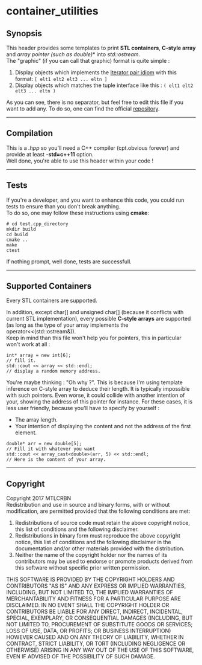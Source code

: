 # container_utilities
## Synopsis
This header provides some templates to print **STL containers**, **C-style array**
and **array pointer (such as double*)** into *std::ostream*.<br />
The "graphic" (if you can call that graphic) format is quite simple :
  1. Display objects which implements the [Iterator pair idiom](https://en.wikibooks.org/wiki/More_C%2B%2B_Idioms/Iterator_Pair) with this format:
     ```[ elt1 elt2 elt3 ... eltn ]```
  2. Display objects which matches the tuple interface like this :
     ```( elt1 elt2 elt3 ... eltn )```

As you can see, there is no separator, but feel free to edit this file if you want to add
any.
To do so, one can find the official [repository](https://github.com/Lbardoux/container_utilities.git).

---

## Compilation
This is a _.hpp_ so you'll need a C++ compiler (cpt.obvious forever) and provide
at least **-std=c++11** option.<br />
Well done, you're able to use this header within your code !

---

## Tests
If you're a developer, and you want to enhance this code, you could run tests to ensure than you don't break anything.<br />
To do so, one may follow these instructions using **cmake**:
```
# cd test.cpp_directory
mkdir build
cd build
cmake ..
make
ctest
```

If nothing prompt, well done, tests are successfull.

---

## Supported Containers
Every STL containers are supported.

In addition, except char[] and unsigned char[] (because it conflicts with current STL implementation), every possible
**C-style arrays** are supported (as long as the type of your array implements the operator<<(std::ostream&)).<br />
Keep in mind than this file won't help you for pointers, this in particular won't work at all :
```
int* array = new int[6];
// fill it.
std::cout << array << std::endl;
// display a random memory address.
```
You're maybe thinking : "Oh why ?". This is because I'm using template inference on C-style array to deduce their length.
It is typically impossible with such pointers. Even worse, it could collide with another intention of your, showing
the address of this pointer for instance.
For these cases, it is less user friendly, because you'll have to specify by yourself :
  - The array length.
  - Your intention of displaying the content and not the address of the first element.

```
double* arr = new double[5];
// Fill it with whatever you want
std::cout << array_cast<double>(arr, 5) << std::endl;
// Here is the content of your array.
```

---

## Copyright
Copyright 2017 MTLCRBN<br />
Redistribution and use in source and binary forms, with or without modification,
are permitted provided that the following conditions are met:
  1. Redistributions of source code must retain the above copyright notice, this list of
     conditions and the following disclaimer.
  2. Redistributions in binary form must reproduce the above copyright notice, this list
     of conditions and the following disclaimer in the documentation and/or other materials
     provided with the distribution.
  3. Neither the name of the copyright holder nor the names of its contributors may be
     used to endorse or promote products derived from this software without specific prior
     written permission.

THIS SOFTWARE IS PROVIDED BY THE COPYRIGHT HOLDERS AND CONTRIBUTORS "AS IS" AND ANY EXPRESS OR
IMPLIED WARRANTIES, INCLUDING, BUT NOT LIMITED TO, THE IMPLIED WARRANTIES OF MERCHANTABILITY AND
FITNESS FOR A PARTICULAR PURPOSE ARE DISCLAIMED. IN NO EVENT SHALL THE COPYRIGHT HOLDER OR
CONTRIBUTORS BE LIABLE FOR ANY DIRECT, INDIRECT, INCIDENTAL, SPECIAL, EXEMPLARY, OR CONSEQUENTIAL
DAMAGES (INCLUDING, BUT NOT LIMITED TO, PROCUREMENT OF SUBSTITUTE GOODS OR SERVICES; LOSS OF USE,
DATA, OR PROFITS; OR BUSINESS INTERRUPTION) HOWEVER CAUSED AND ON ANY THEORY OF LIABILITY, WHETHER IN
CONTRACT, STRICT LIABILITY, OR TORT (INCLUDING NEGLIGENCE OR OTHERWISE) ARISING IN ANY WAY OUT OF THE
USE OF THIS SOFTWARE, EVEN IF ADVISED OF THE POSSIBILITY OF SUCH DAMAGE.
